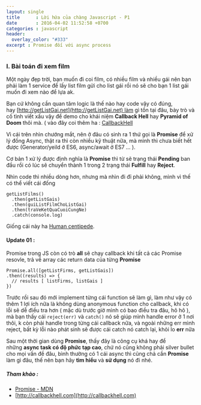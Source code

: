```yaml
---
layout: single
title      : Lời hứa của chàng Javascript - P1
date       : 2016-04-02 11:52:58 +0700
categories : javascript
header:
  overlay_color: "#333"
excerpt : Promise đối với async process
---
```

### I. Bài toán đi xem film
Một ngày đẹp trời, bạn muốn đi coi film, có nhiều film và nhiều gái nên bạn phải làm 1 service để lấy list film gửi cho list gái rồi nó sẽ cho bạn 1 list gái muốn đi xem nào để lựa ak.

Bạn cứ không cần quan tâm logic là thế nào hay code vậy có đúng, hay [http://getListGai.net](http://getListGai.net) làm gì tồn tại đâu, bày trò và cố tình viết xấu vậy để demo cho khái niệm **Callback Hell** hay **Pyramid of Doom** thôi mà. ( vào đây coi thêm ha : [CallbackHell](http://callbackhell.com)

Vì cái trên nhìn chướng mắt, nên ở đâu có sinh ra 1 thứ gọi là **Promise** để xử lý đống Async, thật ra thì còn nhiều kỹ thuật nữa, mà mình thì chưa biết hết được (Generator/yeild ở ES6, async/await ở ES7 ... ).

Cơ bản 1 xử lý được định nghĩa là **Promise** thì từ sẽ trạng thái **Pending** ban đầu rồi có lúc sẽ chuyển thành 1 trong 2 trạng thái **Fulfill** hay **Reject**.

Nhìn code thì nhiều dòng hơn, nhưng mà nhìn đi đỉ phải không, mình vì thế có thể viết cái đống

<pre><code class="js">getListFilms()
  .then(getListGais)
  .then(guiListFilmChoListGai)
  .then(traVeKetQuaCuoiCungNe)
  .catch(console.log)
</code></pre>

Giống cái này ha [Human centipede](https://www.google.com/url?sa=i&amp;rct=j&amp;q=&amp;esrc=s&amp;source=imgres&amp;cd=&amp;cad=rja&amp;uact=8&amp;ved=0ahUKEwjCrcjk8IrLAhWkdKYKHW9JDXAQjRwIBw&amp;url=http%3A%2F%2Fgoogle.com%2Fsearch%3Ftbm%3Disch%26q%3DThe%2520Human%2520Centipede&amp;psig=AFQjCNG3kIOmVJXvqcHACzMPqlHcm5SSmw&amp;ust=1456213667220289).

#### Update 01 :

Promise trong JS còn có trò **all** sẽ chạy callback khi tất cả các Promise resovle, trả về array các return data của từng **Promise**

<pre><code class="javascript">Promise.all([getListFirms, getListGais])
.then((results) => {
  // results [ listFirms, listGais ]
})</code></pre>

Trước rồi sau đó mới implement từng cái function sẽ làm gì, làm như vậy có thêm 1 lợi ích nữa là không dùng anonymous function cho callback, khi có lỗi sẽ dễ điều tra hơn ( mặc dù trước giờ mình có bao điều tra đâu, hô hô ), mà bạn thấy cái `reject(err)` và `catch()` nó sẽ giúp mình handle error ở 1 nơi thôi, k còn phải handle trong từng cái callback nữa, và ngoài những err mình reject, bất kỳ lỗi nào phát sinh sẽ được cái catch nó catch lại, khỏi lo **err** nữa

Sau một thời gian dùng **Promise**, thấy đây là công cụ khá hay để những **async task có độ phức tạp cao**, chứ nó cũng không phải silver bullet cho mọi vấn đề đâu, bình thường có 1 cái async thì cũng chả cần **Promise** làm gì đâu, thế nên bạn hãy **tìm hiểu** và **sử dụng** nó đi nhé.

##### Tham khảo :
+ [Promise - MDN](https://developer.mozilla.org/en-US/docs/Web/JavaScript/Reference/Global_Objects/Promise)
+ [http://callbackhell.com](http://callbackhell.com)

